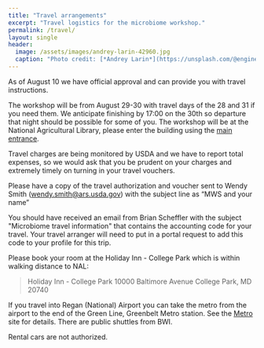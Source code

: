 ```yaml
---
title: "Travel arrangements"
excerpt: "Travel logistics for the microbiome workshop."
permalink: /travel/
layout: single
header:
  image: /assets/images/andrey-larin-42960.jpg
  caption: "Photo credit: [*Andrey Larin*](https://unsplash.com/@engine9?photo=38KVyPi1gTI)"
---
```

As of August 10 we have official approval and can provide you with travel instructions.

The workshop will be from August 29-30 with travel days of the 28 and 31 if you need them.  We anticipate finishing by 17:00 on the 30th so departure that night should be possible for some of you. The workshop will be at the National Agricultural Library, please enter the building using the [main entrance](https://www.nal.usda.gov/visit-library).

Travel charges are being monitored by USDA and we have to report total expenses, so we would ask that you be prudent on your charges and extremely timely on turning in your travel vouchers.

Please have a copy of the travel authorization and voucher sent to Wendy Smith (<wendy.smith@ars.usda.gov>) with the subject line as “MWS and your name”

You should have received an email from Brian Scheffler with the subject "Microbiome travel information" that contains the accounting code for your travel. Your travel arranger will need to put in a portal request to add this code to your profile for this trip.

Please book your room at the Holiday Inn - College Park which is within walking distance to NAL:

> Holiday Inn - College Park
> 10000 Baltimore Avenue
> College Park, MD  20740


If you travel into Regan (National) Airport you can take the metro from the airport to the end of the Green Line, Greenbelt Metro station.  See the [Metro](https://wmata.com/) site for details. There are public shuttles from BWI.

Rental cars are not authorized.
